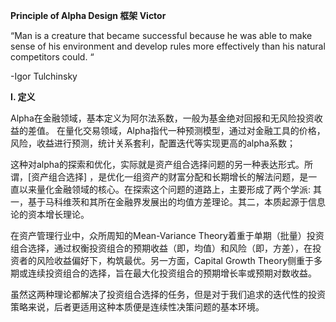 **Principle of Alpha Design 框架 Victor**

“Man is a creature that became successful because he was able to make sense of his environment and develop rules more effectively than his natural competitors could. “

-Igor Tulchinsky

**I. 定义**

Alpha在金融领域，基本定义为阿尔法系数，一般为基金绝对回报和无风险投资收益的差值。
在量化交易领域，Alpha指代一种预测模型，通过对金融工具的价格，风险，收益进行预测，统计关系套利，配置迭代等实现更高的alpha系数；

这种对alpha的探索和优化，实际就是资产组合选择问题的另一种表达形式。所谓，[资产组合选择] ，是优化一组资产的财富分配和长期增长的解法问题，是一直以来量化金融领域的核心。在探索这个问题的道路上，主要形成了两个学派: 其一，基于马科维茨和其所在金融界发展出的均值方差理论。其二，本质起源于信息论的资本增长理论。

在资产管理行业中，众所周知的Mean-Variance Theory着重于单期（批量）投资组合选择，通过权衡投资组合的预期收益（即，均值）和风险（即，方差），在投资者的风险收益偏好下，构筑最优。另一方面，Capital Growth Theory侧重于多期或连续投资组合的选择，旨在最大化投资组合的预期增长率或预期对数收益。

虽然这两种理论都解决了投资组合选择的任务，但是对于我们追求的迭代性的投资策略来说，后者更适用这种本质便是连续性决策问题的基本环境。
